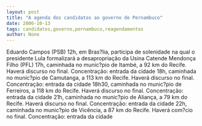 ```yaml
---
layout: post
title: "A agenda dos candidatos ao governo de Pernambuco"
date: 2006-10-13
tags: candidatos,governo,pernambuco,reagendamentos
author: None
---
```

Eduardo Campos (PSB)
12h, em Bras?lia, participa de solenidade na qual o presidente Lula formalizará a desapropriação da Usina Catende
Mendonça Filho (PFL)
17h, caminhada no munic?pio de Itambé, a 92 km do Recife. Haverá discurso no final. Concentração: entrada da cidade
18h, caminhada no munic?pio de Camutanga, a 113 km do Recife. Haverá discurso no final. Concentração: entrada da cidade
18h30, caminhada no munic?pio de Ferreiros, a 118 km do Recife. Haverá discurso no final. Concentração: entrada da cidade
21h, caminhada no munic?pio de Aliança, a 79 km do Recife. Haverá discurso no final. Concentração: entrada da cidade
22h, caminhada no munic?pio de Vicência, a 87 km do Recife. Haverá com?cio no final. Concentração: entrada da cidade 